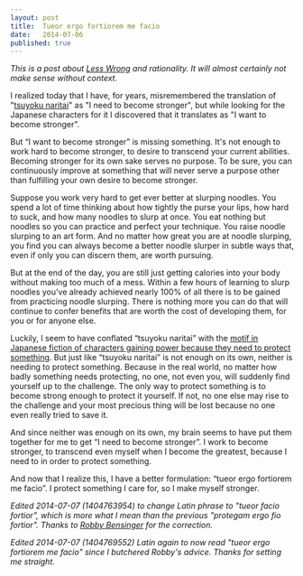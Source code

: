 ```yaml
---
layout: post
title:  Tueor ergo fortiorem me facio
date:   2014-07-06
published: true
---
```


*This is a post about [Less Wrong](http://www.lesswrong.com/) and rationality. It will almost certainly not make sense without context.*

I realized today that I have, for years, misremembered the translation of "[tsuyoku naritai](http://lesswrong.com/lw/h8/tsuyoku_naritai_i_want_to_become_stronger/)" as "I need to become stronger", but while looking for the Japanese characters for it I discovered that it translates as "I want to become stronger".

But “I want to become stronger” is missing something. It's not enough to work hard to become stronger, to desire to transcend your current abilities. Becoming stronger for its own sake serves no purpose. To be sure, you can continuously improve at something that will never serve a purpose other than fulfilling your own desire to become stronger.

Suppose you work very hard to get ever better at slurping noodles. You spend a lot of time thinking about how tightly the purse your lips, how hard to suck, and how many noodles to slurp at once. You eat nothing but noodles so you can practice and perfect your technique. You raise noodle slurping to an art form. And no matter how great you are at noodle slurping, you find you can always become a better noodle slurper in subtle ways that, even if only you can discern them, are worth pursuing.

But at the end of the day, you are still just getting calories into your body without making too much of a mess. Within a few hours of learning to slurp noodles you’ve already achieved nearly 100% of all there is to be gained from practicing noodle slurping. There is nothing more you can do that will continue to confer benefits that are worth the cost of developing them, for you or for anyone else.

Luckily, I seem to have conflated “tsuyoku naritai” with the [motif in Japanese fiction of characters gaining power because they need to protect something](http://lesswrong.com/lw/nb/something_to_protect/). But just like “tsuyoku naritai” is not enough on its own, neither is needing to protect something. Because in the real world, no matter how badly something needs protecting, no one, not even you, will suddenly find yourself up to the challenge. The only way to protect something is to become strong enough to protect it yourself. If not, no one else may rise to the challenge and your most precious thing will be lost because no one even really tried to save it.

And since neither was enough on its own, my brain seems to have put them together for me to get “I need to become stronger”. I work to become stronger, to transcend even myself when I become the greatest, because I need to in order to protect something.

And now that I realize this, I have a better formulation: “tueor ergo fortiorem me facio”. I protect something I care for, so I make myself stronger.

*Edited 2014-07-07 (1404763954) to change Latin phrase to "tueor facio fortior", which is more what I mean than the previous "protegam ergo fio fortior". Thanks to [Robby Bensinger](https://twitter.com/robbensinger) for the correction.*

*Edited 2014-07-07 (1404769552) Latin again to now read "tueor ergo fortiorem me facio" since I butchered Robby's advice. Thanks for setting me straight.*
